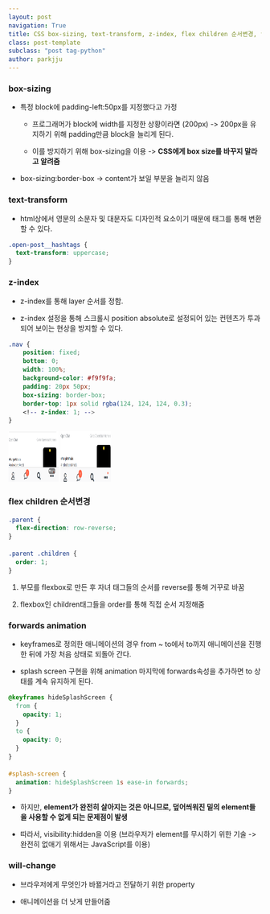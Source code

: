 ```yaml
---
layout: post
navigation: True
title: CSS box-sizing, text-transform, z-index, flex children 순서변경, forwards animation, will change
class: post-template
subclass: "post tag-python"
author: parkjju
---
```


### box-sizing

- 특정 block에 padding-left:50px를 지정했다고 가정

  - 프로그래머가 block에 width를 지정한 상황이라면 (200px) -> 200px을 유지하기 위해 padding만큼 block을 늘리게 된다.

  - 이를 방지하기 위해 box-sizing을 이용 -> **CSS에게 box size를 바꾸지 말라고 알려줌**

- box-sizing:border-box -> content가 보일 부분을 늘리지 않음

### text-transform

- html상에서 영문의 소문자 및 대문자도 디자인적 요소이기 때문에 태그를 통해 변환할 수 있다.

```css
.open-post__hashtags {
  text-transform: uppercase;
}
```

### z-index

- z-index를 통해 layer 순서를 정함.

* z-index 설정을 통해 스크롤시 position absolute로 설정되어 있는 컨텐츠가 투과되어 보이는 현상을 방지할 수 있다.

```css
.nav {
    position: fixed;
    bottom: 0;
    width: 100%;
    background-color: #f9f9fa;
    padding: 20px 50px;
    box-sizing: border-box;
    border-top: 1px solid rgba(124, 124, 124, 0.3);
    <!-- z-index: 1; -->
}
```

<img src="/assets/images/zindex.png" height="100px" width="100px"/>

<img src="/assets/images/zindex2.png" height="100px" width="100px"/>

### flex children 순서변경

```css
.parent {
  flex-direction: row-reverse;
}

.parent .children {
  order: 1;
}
```

1. 부모를 flexbox로 만든 후 자녀 태그들의 순서를 reverse를 통해 거꾸로 바꿈

2. flexbox인 children태그들을 order를 통해 직접 순서 지정해줌

### forwards animation

- keyframes로 정의한 애니메이션의 경우 from ~ to에서 to까지 애니메이션을 진행한 뒤에 가장 처음 상태로 되돌아 간다.

- splash screen 구현을 위해 animation 마지막에 forwards속성을 추가하면 to 상태를 계속 유지하게 된다.

```css
@keyframes hideSplashScreen {
  from {
    opacity: 1;
  }
  to {
    opacity: 0;
  }
}

#splash-screen {
  animation: hideSplashScreen 1s ease-in forwards;
}
```

- 하지만, **element가 완전히 살아지는 것은 아니므로, 덮어씌워진 밑의 element들을 사용할 수 없게 되는 문제점이 발생**

- 따라서, visibility:hidden을 이용 (브라우저가 element를 무시하기 위한 기술 -> 완전히 없애기 위해서는 JavaScript를 이용)

### will-change

- 브라우저에게 무엇인가 바뀔거라고 전달하기 위한 property

- 애니메이션을 더 낫게 만들어줌
